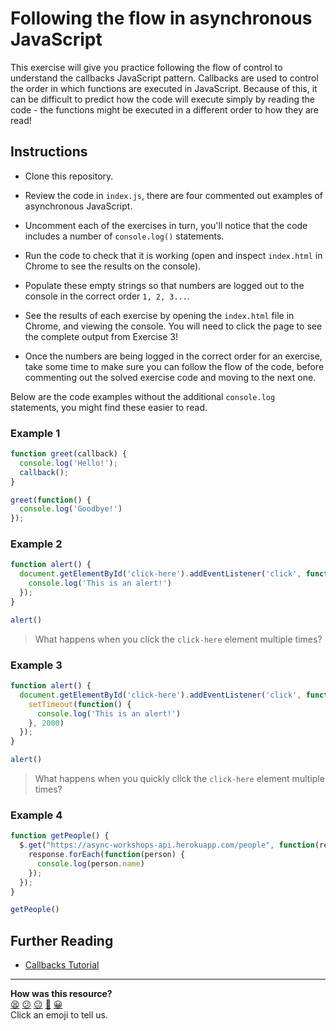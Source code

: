 # Following the flow in asynchronous JavaScript

This exercise will give you practice following the flow of control to understand the callbacks JavaScript pattern. Callbacks are used to control the order in which functions are executed in JavaScript. Because of this, it can be difficult to predict how the code will execute simply by reading the code - the functions might be executed in a different order to how they are read!


## Instructions

- Clone this repository.

- Review the code in `index.js`, there are four commented out examples of asynchronous JavaScript.

- Uncomment each of the exercises in turn, you'll notice that the code includes a number of `console.log()` statements.

- Run the code to check that it is working (open and inspect `index.html` in Chrome to see the results on the console).

- Populate these empty strings so that numbers are logged out to the console in the correct order `1, 2, 3...`.

- See the results of each exercise by opening the `index.html` file in Chrome, and viewing the console. You will need to click the page to see the complete output from Exercise 3!

- Once the numbers are being logged in the correct order for an exercise, take some time to make sure you can follow the flow of the code, before commenting out the solved exercise code and moving to the next one.

Below are the code examples without the additional `console.log` statements, you might find these easier to read.

### Example 1
```js
function greet(callback) {
  console.log('Hello!');
  callback();
}

greet(function() {
  console.log('Goodbye!')
});
```


### Example 2
```js
function alert() {
  document.getElementById('click-here').addEventListener('click', function() {
    console.log('This is an alert!')
  });
}

alert()
```

>What happens when you click the `click-here` element multiple times?

### Example 3

```js
function alert() {
  document.getElementById('click-here').addEventListener('click', function() {
    setTimeout(function() {
      console.log('This is an alert!')
    }, 2000)
  });
}

alert()
```

>What happens when you quickly click the `click-here` element multiple times?

### Example 4

```js
function getPeople() {
  $.get("https://async-workshops-api.herokuapp.com/people", function(response) {
    response.forEach(function(person) {
      console.log(person.name)
    });
  });
}

getPeople()
```

## Further Reading

* [Callbacks Tutorial](http://javascriptissexy.com/understand-javascript-callback-functions-and-use-them/)

<!-- BEGIN GENERATED SECTION DO NOT EDIT -->

---

**How was this resource?**  
[😫](https://airtable.com/shrUJ3t7KLMqVRFKR?prefill_Repository=skills-workshops&prefill_File=practicals/js-following-the-flow-async/README.md&prefill_Sentiment=😫) [😕](https://airtable.com/shrUJ3t7KLMqVRFKR?prefill_Repository=skills-workshops&prefill_File=practicals/js-following-the-flow-async/README.md&prefill_Sentiment=😕) [😐](https://airtable.com/shrUJ3t7KLMqVRFKR?prefill_Repository=skills-workshops&prefill_File=practicals/js-following-the-flow-async/README.md&prefill_Sentiment=😐) [🙂](https://airtable.com/shrUJ3t7KLMqVRFKR?prefill_Repository=skills-workshops&prefill_File=practicals/js-following-the-flow-async/README.md&prefill_Sentiment=🙂) [😀](https://airtable.com/shrUJ3t7KLMqVRFKR?prefill_Repository=skills-workshops&prefill_File=practicals/js-following-the-flow-async/README.md&prefill_Sentiment=😀)  
Click an emoji to tell us.

<!-- END GENERATED SECTION DO NOT EDIT -->
